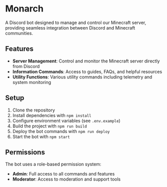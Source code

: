 # Monarch

A Discord bot designed to manage and control our Minecraft server, providing seamless integration between Discord and Minecraft communities.

## Features

- **Server Management**: Control and monitor the Minecraft server directly from Discord
- **Information Commands**: Access to guides, FAQs, and helpful resources
- **Utility Functions**: Various utility commands including telemetry and system monitoring

## Setup

1. Clone the repository
2. Install dependencies with `npm install`
3. Configure environment variables (see `.env.example`)
4. Build the project with `npm run build`
5. Deploy the bot commands with `npm run deploy`
6. Start the bot with `npm start`

## Permissions

The bot uses a role-based permission system:
- **Admin**: Full access to all commands and features
- **Moderator**: Access to moderation and support tools

